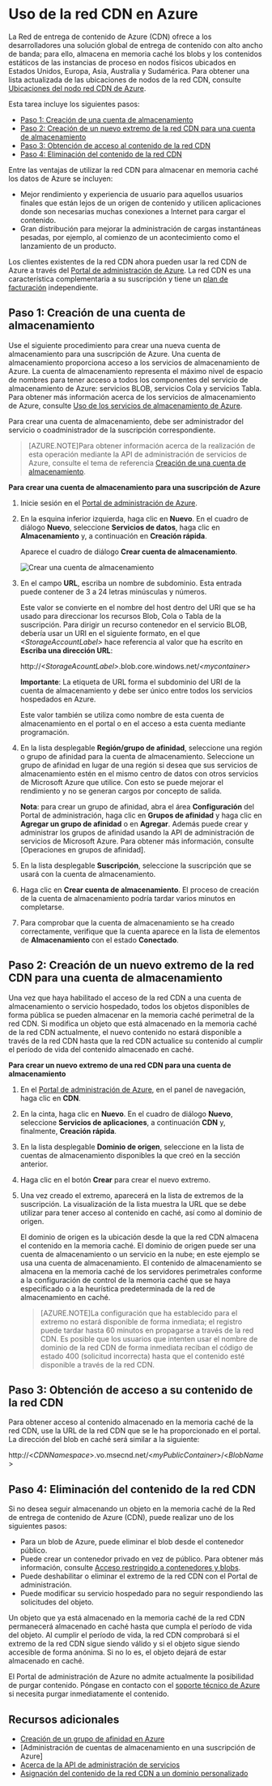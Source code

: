 # Uso de la red CDN en Azure

La Red de entrega de contenido de Azure (CDN) ofrece a los desarrolladores una solución global de entrega de contenido con alto ancho de banda; para ello, almacena en memoria caché los blobs y los contenidos estáticos de las instancias de proceso en nodos físicos ubicados en Estados Unidos, Europa, Asia, Australia y Sudamérica. Para obtener una lista actualizada de las ubicaciones de nodos de la red CDN, consulte [Ubicaciones del nodo red CDN de Azure].

Esta tarea incluye los siguientes pasos:

* [Paso 1: Creación de una cuenta de almacenamiento](#Step1)
* [Paso 2: Creación de un nuevo extremo de la red CDN para una cuenta de almacenamiento](#Step2)
* [Paso 3: Obtención de acceso al contenido de la red CDN](#Step3)
* [Paso 4: Eliminación del contenido de la red CDN](#Step4)

Entre las ventajas de utilizar la red CDN para almacenar en memoria caché los datos de Azure se incluyen:

-   Mejor rendimiento y experiencia de usuario para aquellos usuarios finales que están lejos de un origen de contenido y utilicen aplicaciones donde son necesarias muchas conexiones a Internet para cargar el contenido.
-   Gran distribución para mejorar la administración de cargas instantáneas pesadas, por ejemplo, al comienzo de un acontecimiento como el lanzamiento de un producto.

Los clientes existentes de la red CDN ahora pueden usar la red CDN de Azure a través del [Portal de administración de Azure]. La red CDN es una característica complementaria a su suscripción y tiene un [plan de facturación] independiente.

<a id="Step1"> </a> <h2>Paso 1: Creación de una cuenta de almacenamiento</h2>

Use el siguiente procedimiento para crear una nueva cuenta de almacenamiento para una suscripción de Azure. Una cuenta de almacenamiento proporciona acceso a los servicios de almacenamiento de Azure. La cuenta de almacenamiento representa el máximo nivel de espacio de nombres para tener acceso a todos los componentes del servicio de almacenamiento de Azure: servicios BLOB, servicios Cola y servicios Tabla. Para obtener más información acerca de los servicios de almacenamiento de Azure, consulte [Uso de los servicios de almacenamiento de Azure](http://msdn.microsoft.com/library/azure/gg433040.aspx).

Para crear una cuenta de almacenamiento, debe ser administrador del servicio o coadministrador de la suscripción correspondiente.

> [AZURE.NOTE]Para obtener información acerca de la realización de esta operación mediante la API de administración de servicios de Azure, consulte el tema de referencia [Creación de una cuenta de almacenamiento](http://msdn.microsoft.com/library/windowsazure/hh264518.aspx).

**Para crear una cuenta de almacenamiento para una suscripción de Azure**

1.  Inicie sesión en el [Portal de administración de Azure].
2.  En la esquina inferior izquierda, haga clic en **Nuevo**. En el cuadro de diálogo **Nuevo**, seleccione **Servicios de datos**, haga clic en **Almacenamiento** y, a continuación en **Creación rápida**.

    Aparece el cuadro de diálogo **Crear cuenta de almacenamiento**.

    ![Crear una cuenta de almacenamiento][create-new-storage-account]

4. En el campo **URL**, escriba un nombre de subdominio. Esta entrada puede contener de 3 a 24 letras minúsculas y números.

    Este valor se convierte en el nombre del host dentro del URI que se ha usado para direccionar los recursos Blob, Cola o Tabla de la suscripción. Para dirigir un recurso contenedor en el servicio BLOB, debería usar un URI en el siguiente formato, en el que *&lt;StorageAccountLabel&gt;* hace referencia al valor que ha escrito en **Escriba una dirección URL**:

    http://*&lt;StorageAcountLabel&gt;*.blob.core.windows.net/*&lt;mycontainer&gt;*

    **Importante**: La etiqueta de URL forma el subdominio del URI de la cuenta de almacenamiento y debe ser único entre todos los servicios hospedados en Azure.

	Este valor también se utiliza como nombre de esta cuenta de almacenamiento en el portal o en el acceso a esta cuenta mediante programación.

5.  En la lista desplegable **Región/grupo de afinidad**, seleccione una región o grupo de afinidad para la cuenta de almacenamiento. Seleccione un grupo de afinidad en lugar de una región si desea que sus servicios de almacenamiento estén en el mismo centro de datos con otros servicios de Microsoft Azure que utilice. Con esto se puede mejorar el rendimiento y no se generan cargos por concepto de salida.

    **Nota**: para crear un grupo de afinidad, abra el área **Configuración** del Portal de administración, haga clic en **Grupos de afinidad** y haga clic en **Agregar un grupo de afinidad** o en **Agregar**. Además puede crear y administrar los grupos de afinidad usando la API de administración de servicios de Microsoft Azure. Para obtener más información, consulte [Operaciones en grupos de afinidad].

6. En la lista desplegable **Suscripción**, seleccione la suscripción que se usará con la cuenta de almacenamiento.
7.  Haga clic en **Crear cuenta de almacenamiento**. El proceso de creación de la cuenta de almacenamiento podría tardar varios minutos en completarse.
8.  Para comprobar que la cuenta de almacenamiento se ha creado correctamente, verifique que la cuenta aparece en la lista de elementos de **Almacenamiento** con el estado **Conectado**.

<a id="Step2"> </a> <h2>Paso 2: Creación de un nuevo extremo de la red CDN para una cuenta de almacenamiento</h2>

Una vez que haya habilitado el acceso de la red CDN a una cuenta de almacenamiento o servicio hospedado, todos los objetos disponibles de forma pública se pueden almacenar en la memoria caché perimetral de la red CDN. Si modifica un objeto que está almacenado en la memoria caché de la red CDN actualmente, el nuevo contenido no estará disponible a través de la red CDN hasta que la red CDN actualice su contenido al cumplir el período de vida del contenido almacenado en caché.

**Para crear un nuevo extremo de una red CDN para una cuenta de almacenamiento**

1. En el [Portal de administración de Azure], en el panel de navegación, haga clic en **CDN**.

2. En la cinta, haga clic en **Nuevo**. En el cuadro de diálogo **Nuevo**, seleccione **Servicios de aplicaciones**, a continuación **CDN** y, finalmente, **Creación rápida**.

3. En la lista desplegable **Dominio de origen**, seleccione en la lista de cuentas de almacenamiento disponibles la que creó en la sección anterior.

4. Haga clic en el botón **Crear** para crear el nuevo extremo.

5. Una vez creado el extremo, aparecerá en la lista de extremos de la suscripción. La visualización de la lista muestra la URL que se debe utilizar para tener acceso al contenido en caché, así como al dominio de origen.

	El dominio de origen es la ubicación desde la que la red CDN almacena el contenido en la memoria caché. El dominio de origen puede ser una cuenta de almacenamiento o un servicio en la nube; en este ejemplo se usa una cuenta de almacenamiento. El contenido de almacenamiento se almacena en la memoria caché de los servidores perimetrales conforme a la configuración de control de la memoria caché que se haya especificado o a la heurística predeterminada de la red de almacenamiento en caché.


    > [AZURE.NOTE]La configuración que ha establecido para el extremo no estará disponible de forma inmediata; el registro puede tardar hasta 60 minutos en propagarse a través de la red CDN. Es posible que los usuarios que intenten usar el nombre de dominio de la red CDN de forma inmediata reciban el código de estado 400 (solicitud incorrecta) hasta que el contenido esté disponible a través de la red CDN.

<a id="Step3"> </a> <h2>Paso 3: Obtención de acceso a su contenido de la red CDN</h2>

Para obtener acceso al contenido almacenado en la memoria caché de la red CDN, use la URL de la red CDN que se le ha proporcionado en el portal. La dirección del blob en caché será similar a la siguiente:

http://<*CDNNamespace*>.vo.msecnd.net/<*myPublicContainer*>/<*BlobName*>

<a id="Step4"> </a> <h2>Paso 4: Eliminación del contenido de la red CDN</h2>

Si no desea seguir almacenando un objeto en la memoria caché de la Red de entrega de contenido de Azure (CDN), puede realizar uno de los siguientes pasos:

-   Para un blob de Azure, puede eliminar el blob desde el contenedor público.
-   Puede crear un contenedor privado en vez de público. Para obtener más información, consulte [Acceso restringido a contenedores y blobs](http://azure.microsoft.com/documentation/articles/storage-manage-access-to-resources/#restrict-access-to-containers-and-blobs).
-   Puede deshabilitar o eliminar el extremo de la red CDN con el Portal de administración.
-   Puede modificar su servicio hospedado para no seguir respondiendo las solicitudes del objeto.

Un objeto que ya está almacenado en la memoria caché de la red CDN permanecerá almacenado en caché hasta que cumpla el período de vida del objeto. Al cumplir el período de vida, la red CDN comprobará si el extremo de la red CDN sigue siendo válido y si el objeto sigue siendo accesible de forma anónima. Si no lo es, el objeto dejará de estar almacenado en caché.

El Portal de administración de Azure no admite actualmente la posibilidad de purgar contenido. Póngase en contacto con el [soporte técnico de Azure](http://azure.microsoft.com/support/options/) si necesita purgar inmediatamente el contenido.

## Recursos adicionales

-   [Creación de un grupo de afinidad en Azure]
-   [Administración de cuentas de almacenamiento en una suscripción de Azure]
-   [Acerca de la API de administración de servicios]
-   [Asignación del contenido de la red CDN a un dominio personalizado]

  [Create Storage Account]: http://azure.microsoft.com/documentation/articles/storage-create-storage-account/
  [Ubicaciones del nodo red CDN de Azure]: http://msdn.microsoft.com/library/windowsazure/gg680302.aspx
  [Portal de administración de Azure]: https://manage.windowsazure.com/
  [plan de facturación]: /pricing/calculator/?scenario=full
  [Creación de un grupo de afinidad en Azure]: http://msdn.microsoft.com/library/azure/ee460798.aspx
  [Overview of the Azure CDN]: http://msdn.microsoft.com/library/windowsazure/ff919703.aspx
  [Acerca de la API de administración de servicios]: http://msdn.microsoft.com/library/windowsazure/ee460807.aspx
  [Asignación del contenido de la red CDN a un dominio personalizado]: http://msdn.microsoft.com/library/windowsazure/gg680307.aspx


[create-new-storage-account]: ./media/cdn/CDN_CreateNewStorageAcct.png
[Previous Management Portal]: ../../Shared/Media/previous-portal.png

<!---HONumber=62-->